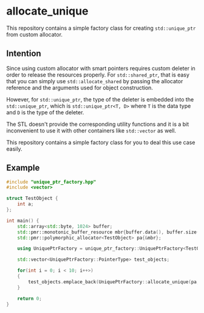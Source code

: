 # allocate_unique
This repository contains a simple factory class for creating `std::unique_ptr` from custom allocator.


## Intention
Since using custom allocator with smart pointers requires custom deleter in order to release the resources properly. For `std::shared_ptr`, that is easy that you can simply use `std::allocate_shared` by passing the allocator reference and the arguments used for object construction.

However, for `std::unique_ptr`, the type of the deleter is embedded into the `std::unique_ptr`, which is `std::unique_ptr<T, D>` where `T` is the data type and `D` is the type of the deleter. 

The STL doesn't provide the corresponding utility functions and it is a bit inconvenient to use it with other containers like `std::vector` as well. 

This repository contains a simple factory class for you to deal this use case easily.


## Example
```cpp
#include "unique_ptr_factory.hpp"
#include <vector>

struct TestObject {
    int a;
};

int main() {
    std::array<std::byte, 1024> buffer; 
    std::pmr::monotonic_buffer_resource mbr{buffer.data(), buffer.size()};
    std::pmr::polymorphic_allocator<TestObject> pa{&mbr};

    using UniquePtrFactory = unique_ptr_factory::UniquePtrFactory<TestObject, std::pmr::polymorphic_allocator<TestObject>>;

    std::vector<UniquePtrFactory::PointerType> test_objects;

    for(int i = 0; i < 10; i++>)
    {
        test_objects.emplace_back(UniquePtrFactory::allocate_unique(pa, i));
    }

    return 0;
}

```

